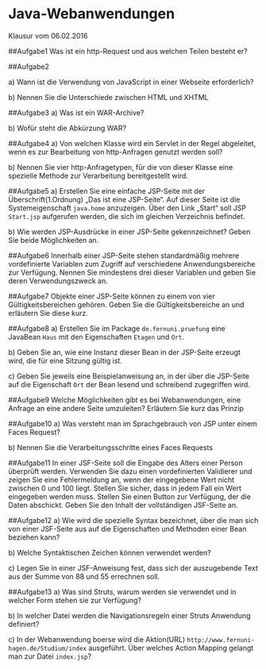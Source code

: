 # Java-Webanwendungen 
Klausur vom 06.02.2016

##Aufgabe1
Was ist ein http-Request und aus welchen Teilen besteht er?

##Aufgabe2

a)	Wann ist die Verwendung von JavaScript in einer Webseite erforderlich?

b)	Nennen Sie die Unterschiede zwischen HTML und XHTML

##Aufgabe3
a)	Was ist ein WAR-Archive?

b)	Wofür steht die Abkürzung WAR?

##Aufgabe4
a)	Von welchen Klasse wird ein Servlet in der Regel abgeleitet, wenn es zur Bearbeitung von http-Anfragen genutzt werden soll?

b)	Nennen Sie vier http-Anfragetypen, für die von dieser Klasse eine spezielle Methode zur Verarbeitung bereitgestellt wird.

##Aufgabe5
a)	Erstellen Sie eine einfache JSP-Seite mit der Überschrift(1.Ordnung) „Das ist eine JSP-Seite“. 
Auf dieser Seite ist die Systemeigenschaft `java.home` anzuzeigen. Über den Link „Start“ soll JSP `Start.jsp` aufgerufen werden, die sich im gleichen Verzeichnis befindet.

b)	Wie werden JSP-Ausdrücke in einer JSP-Seite gekennzeichnet? Geben Sie beide Möglichkeiten an.

##Aufgabe6
Innerhalb einer JSP-Seite stehen standardmäßig mehrere vordefinierte Variablen zum Zugriff auf verschiedene Anwendungsbereiche zur Verfügung. Nennen Sie mindestens drei dieser Variablen und geben Sie deren Verwendungszweck an.

##Aufgabe7
Objekte einer JSP-Seite können zu einem von vier Gültigkeitsbereichen gehören. Geben Sie die Gültigkeitsbereiche an und erläutern Sie diese kurz.

##Aufgabe8
a)	Erstellen Sie im Package `de.fernuni.pruefung` eine JavaBean `Haus` mit den Eigenschaften `Etagen` und `Ort`.

b)	Geben Sie an, wie eine Instanz dieser Bean in der JSP-Seite erzeugt wird, die für eine Sitzung gültig ist.

c)	Geben Sie jeweils eine Beispielanweisung an, in der über die JSP-Seite auf die Eigenschaft `Ort` der Bean lesend und schreibend zugegriffen wird.

##Aufgabe9
Welche Möglichkeiten gibt es bei Webanwendungen, eine Anfrage an eine andere Seite umzuleiten?
Erläutern Sie kurz das Prinzip

##Aufgabe10
a)	Was versteht man im Sprachgebrauch von JSP unter einem Faces Request?

b)	Nennen Sie die Verarbeitungsschritte eines Faces Requests

##Aufgabe11
In einer JSF-Seite soll die Eingabe des Alters einer Person überprüft werden. Verwenden Sie dazu einen vordefinierten Validierer und zeigen Sie eine Fehlermeldung an, wenn der eingegebene Wert nicht zwischen 0 und 100 liegt.
Stellen Sie sicher, dass in jedem Fall ein Wert eingegeben werden muss. Stellen Sie einen Button zur Verfügung, der die Daten abschickt. Geben Sie den Inhalt der vollständigen JSF-Seite an.

##Aufgabe12
a)	Wie wird die spezielle Syntax bezeichnet, über die man sich von einer JSF-Seite aus auf die Eigenschaften und Methoden einer Bean beziehen kann?

b)	Welche Syntaktischen Zeichen können verwendet werden?

c)	Legen Sie in einer JSF-Anweisung fest, dass sich der auszugebende Text aus der Summe von 88 und 55 errechnen soll.

##Aufgabe13
a)	Was sind Struts, warum werden sie verwendet und in welcher Form stehen sie zur Verfügung?

b)	In welcher Datei werden die Navigationsregeln einer Struts Anwendung definiert?

c)	In der Webanwendung boerse wird die Aktion(URL) 
`http://www.fernuni-hagen.de/Studium/index` ausgeführt. Über welches Action Mapping gelangt man zur Datei `index.jsp`?



